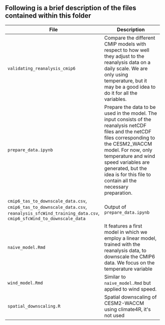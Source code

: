 ## Following is a brief description of the files contained within this folder

|File|Description|
|------|-----------|
|`validating_reanalysis_cmip6`|Compare the different CMIP models with respect to how well they adjust to the reanalysis data on a daily scale. We are only using temperature, but it may be a good idea to do it for all the variables.
|`prepare_data.ipynb`|Prepare the data to be used in the model. The input consists of the reanalysis netCDF files and the netCDF files corresponding to the CESM2_WACCM model. For now, only temperature and wind speed variables are generated, but the idea is for this file to contain all the necessary preparation.|
|`cmip6_tas_to_downscale_data.csv`, <br>`cmip6_tas_to_downscale_data.csv`,<br>`reanalysis_sfcWind_training_data.csv`,<br>`cmip6_sfcWind_to_downscale_data`|Output of `prepare_data.ipynb`|
|`naive_model.Rmd`|It features a first model in which we employ a linear model, trained with the reanalysis data, to downscale the CMIP6 data. We focus on the temperature variable|
|`wind_model.Rmd`|Similar to `naive_model.Rmd` but applied to wind speed.|
|`spatial_downscaling.R`|Spatial downscaling of CESM2-WACCM using climate4R, it's not used|